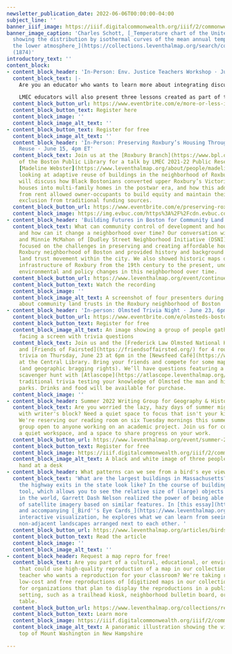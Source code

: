 ```yaml
---
newsletter_publication_date: 2022-06-06T00:00:00-04:00
subject_line: ''
banner_iiif_image: https://iiif.digitalcommonwealth.org/iiif/2/commonwealth:cj82nr10n/997,808,6111,1618/full/0/default.jpg
banner_image_caption: 'Charles Schott, [_Temperature chart of the United States :
  showing the distribution by isothermal curves of the mean annual temperature of
  the lower atmosphere_](https://collections.leventhalmap.org/search/commonwealth:q237m9470)
  (1874)'
introductory_text: ''
content_block:
- content_block_header: 'In-Person: Env. Justice Teachers Workshop · July 11-13'
  content_block_text: |-
    Are you an educator who wants to learn more about integrating discussions of environmental justice into your teaching? Educators at LMEC and the [Tsongas Industrial History Center](https://www.uml.edu/tsongas/) in Lowell are running a three-day summer workshop for teachers exploring environmental justice in Eastern Massachusetts. Hear from activists and educators about how to support student-led civics projects, and develop your own lessons and activities.

    LMEC educators will also present three lessons created as part of the current exhibition: [A Tale of Two Bays](https://www.leventhalmap.org/digital-exhibitions/more-or-less-in-common/lessons/two-bays/), [Near and Far: Oil](https://www.leventhalmap.org/digital-exhibitions/more-or-less-in-common/lessons/near-far/), and [Visualizing Environmental Justice Activism](https://www.leventhalmap.org/digital-exhibitions/more-or-less-in-common/lessons/activism/).
  content_block_button_url: https://www.eventbrite.com/e/more-or-less-in-common-teaching-environmental-justice-and-activism-tickets-320876579487
  content_block_button_text: Register here
  content_block_image: ''
  content_block_image_alt_text: ''
- content_block_button_text: Register for free
  content_block_image_alt_text: ''
  content_block_header: 'In-Person: Preserving Roxbury’s Housing Through Adaptive
    Reuse · June 15, 4pm ET'
  content_block_text: Join us at the [Roxbury Branch](https://www.bpl.org/locations/19/)
    of the Boston Public Library for a talk by LMEC 2021-22 Public Research Fellow
    [Madeline Webster](https://www.leventhalmap.org/about/people/madeline-webster/)
    looking at adaptive reuse of buildings in the neighborhood of Roxbury. Maddie
    will discuss how Black Bostonians converted upper Roxbury’s Victorian-era single-family
    houses into multi-family homes in the postwar era, and how this additional income
    from rent allowed owner-occupants to build equity and maintain their houses despite
    exclusion from traditional funding sources.
  content_block_button_url: https://www.eventbrite.com/e/preserving-roxburys-housing-through-adaptive-reuse-tickets-339078973337?aff=newsletter20220609
  content_block_image: https://img.evbuc.com/https%3A%2F%2Fcdn.evbuc.com%2Fimages%2F284329189%2F167762409652%2F1%2Foriginal.20220513-155918?w=800&auto=format%2Ccompress&q=75&sharp=10&rect=57%2C131%2C1036%2C518&s=10fece5c67cd661aa4c00b875fcde3c9
- content_block_header: 'Building Futures in Boston for Community Land Trusts '
  content_block_text: What can community control of development and housing look like
    and how can it change a neighborhood over time? Our conversation with René Mardones
    and Minnie McMahon of [Dudley Street Neighborhood Initiative (DSNI)](https://www.dsni.org/)
    focused on the challenges in preserving and creating affordable housing in the
    Roxbury neighborhood of Boston and provided history and background to the community
    land trust movement within the city. We also showed historic maps of the urban
    infrastructure of Roxbury from the 19th century to the present, underscoring the
    environmental and policy changes in this neighborhood over time.
  content_block_button_url: https://www.leventhalmap.org/event/continued-conversations-urban-development-and-community-resilience/
  content_block_button_text: Watch the recording
  content_block_image: ''
  content_block_image_alt_text: A screenshot of four presenters during an online talk
    about community land trusts in the Roxbury neighborhood of Boston
- content_block_header: 'In-person: Olmsted Trivia Night · June 23, 6pm ET'
  content_block_button_url: https://www.eventbrite.com/e/olmsteds-boston-landscapes-trivia-night-tickets-316842202557?aff=newsletter20220609
  content_block_button_text: Register for free
  content_block_image_alt_text: An image showing a group of people gathered in a cafe
    facing a screen with trivia questions
  content_block_text: Join us and the [Frederick Law Olmsted National Historic Site](https://www.nps.gov/frla/index.htm)
    and [Friends of Fairsted](https://friendsoffairsted.org/) for 4 rounds of Olmsted-related
    trivia on Thursday, June 23 at 6pm in the [Newsfeed Café](https://www.newsfeedcafe.com/)
    at the Central Library. Bring your friends and compete for some map-related prizes
    (and geographic bragging rights). We’ll have questions featuring a historical
    scavenger hunt with [Atlascope](https://atlascope.leventhalmap.org/) and more
    traditional trivia testing your knowledge of Olmsted the man and his now infamous
    parks. Drinks and food will be available for purchase.
  content_block_image: ''
- content_block_header: Summer 2022 Writing Group for Geography & History
  content_block_text: Are you worried the lazy, hazy days of summer might leave you
    with writer's block? Need a quiet space to focus that isn't your kitchen table?
    We're reserving our reading room on six Tuesday mornings this summer for a writer's
    group open to anyone working on an academic project. Join us for coffee and tea,
    a quiet workspace, and a space to share progress on your work.
  content_block_button_url: https://www.leventhalmap.org/event/summer-2022-writing-group/
  content_block_button_text: Register for free
  content_block_image: https://iiif.digitalcommonwealth.org/iiif/2/commonwealth:8c97m655v/130,515,4613,2289/,1200/0/default.jpg
  content_block_image_alt_text: A black and white image of three people writing by
    hand at a desk
- content_block_header: What patterns can we see from a bird's eye view?
  content_block_text: 'What are the largest buildings in Massachusetts? What do all
    the highway exits in the state look like? In the course of building our [Insizeor](https://www.leventhalmap.org/projects/insizeor/)
    tool, which allows you to see the relative size of (large) objects in any location
    in the world, Garrett Dash Nelson realized the power of being able to "clip" sections
    of satellite imagery based on similar features. In [this essay](https://www.leventhalmap.org/articles/birds-eye-cards/)
    and accompanying [_Bird''s Eye Cards_](https://www.leventhalmap.org/articles/birds-eye-cards/)
    interactive visualization, he explores what we can learn from seeing similar but
    non-adjacent landscapes arranged next to each other. '
  content_block_button_url: https://www.leventhalmap.org/articles/birds-eye-cards/
  content_block_button_text: Read the article
  content_block_image: ''
  content_block_image_alt_text: ''
- content_block_header: Request a map repro for free!
  content_block_text: Are you part of a cultural, educational, or environmental nonprofit
    that could use high-quality reproduction of a map in our collection? Are you a
    teacher who wants a reproduction for your classroom? We're taking requests for
    low-cost and free reproductions of [digitized maps in our collection](https://collections.leventhalmap.org/search)
    for organizations that plan to display the reproductions in a public or classroom
    setting, such as a trailhead kiosk, neighborhood bulletin board, or classroom
    table.
  content_block_button_url: https://www.leventhalmap.org/collections/reproductions/
  content_block_button_text: Learn more
  content_block_image: https://iiif.digitalcommonwealth.org/iiif/2/commonwealth:wd3763158/full/1200,/0/default.jpg
  content_block_image_alt_text: A panoramic illustration showing the view from the
    top of Mount Washington in New Hampshire

---
```


